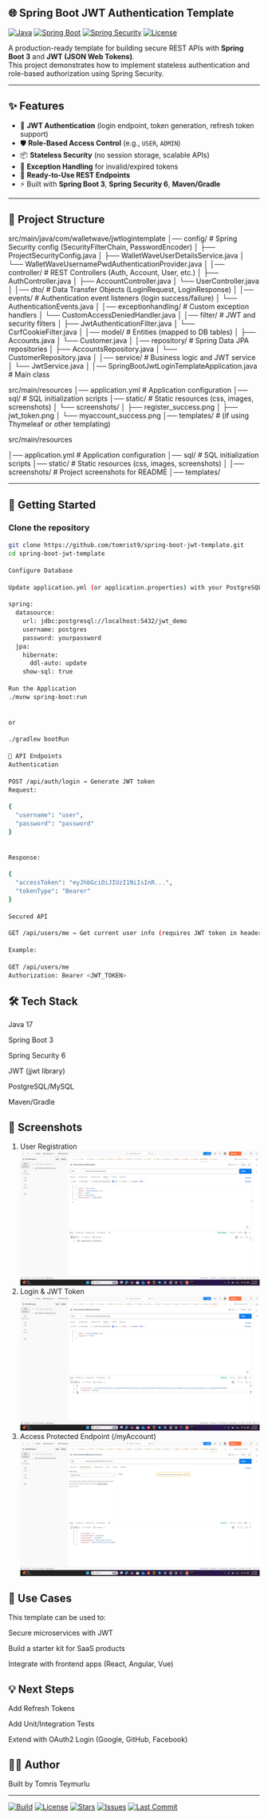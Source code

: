 ## 🌐 Spring Boot JWT Authentication Template

[![Java](https://img.shields.io/badge/Java-17-red.svg)](https://openjdk.org/projects/jdk/17/)
[![Spring Boot](https://img.shields.io/badge/Spring%20Boot-3-green.svg)](https://spring.io/projects/spring-boot)
[![Spring Security](https://img.shields.io/badge/Spring%20Security-6-brightgreen.svg)](https://spring.io/projects/spring-security)
[![License](https://img.shields.io/badge/License-MIT-blue.svg)](LICENSE)

A production-ready template for building secure REST APIs with **Spring Boot 3** and **JWT (JSON Web Tokens)**.  
This project demonstrates how to implement stateless authentication and role-based authorization using Spring Security.

---

## ✨ Features
- 🔑 **JWT Authentication** (login endpoint, token generation, refresh token support)  
- 🛡️ **Role-Based Access Control** (e.g., `USER`, `ADMIN`)  
- 📦 **Stateless Security** (no session storage, scalable APIs)  
- 🧪 **Exception Handling** for invalid/expired tokens  
- 📝 **Ready-to-Use REST Endpoints**  
- ⚡ Built with **Spring Boot 3**, **Spring Security 6**, **Maven/Gradle**  

---

## 📂 Project Structure
src/main/java/com/walletwave/jwtlogintemplate
│── config/ # Spring Security config (SecurityFilterChain, PasswordEncoder)
│ ├── ProjectSecurityConfig.java
│ ├── WalletWaveUserDetailsService.java
│ └── WalletWaveUsernamePwdAuthenticationProvider.java
│
│── controller/ # REST Controllers (Auth, Account, User, etc.)
│ ├── AuthController.java
│ ├── AccountController.java
│ └── UserController.java
│
│── dto/ # Data Transfer Objects (LoginRequest, LoginResponse)
│
│── events/ # Authentication event listeners (login success/failure)
│ └── AuthenticationEvents.java
│
│── exceptionhandling/ # Custom exception handlers
│ └── CustomAccessDeniedHandler.java
│
│── filter/ # JWT and security filters
│ ├── JwtAuthenticationFilter.java
│ └── CsrfCookieFilter.java
│
│── model/ # Entities (mapped to DB tables)
│ ├── Accounts.java
│ └── Customer.java
│
│── repository/ # Spring Data JPA repositories
│ ├── AccountsRepository.java
│ └── CustomerRepository.java
│
│── service/ # Business logic and JWT service
│ └── JwtService.java
│
│── SpringBootJwtLoginTemplateApplication.java # Main class

src/main/resources
│── application.yml # Application configuration
│── sql/ # SQL initialization scripts
│── static/ # Static resources (css, images, screenshots)
│ └── screenshots/
│ ├── register_success.png
│ ├── jwt_token.png
│ └── myaccount_success.png
│── templates/ # (if using Thymeleaf or other templating)


src/main/resources  


│── application.yml # Application configuration
│── sql/ # SQL initialization scripts
│── static/ # Static resources (css, images, screenshots)
│ │── screenshots/ # Project screenshots for README
│── templates/ 

---

## 🚀 Getting Started

### Clone the repository
```bash
git clone https://github.com/tomrist9/spring-boot-jwt-template.git
cd spring-boot-jwt-template

Configure Database

Update application.yml (or application.properties) with your PostgreSQL/MySQL credentials:

spring:
  datasource:
    url: jdbc:postgresql://localhost:5432/jwt_demo
    username: postgres
    password: yourpassword
  jpa:
    hibernate:
      ddl-auto: update
    show-sql: true

Run the Application
./mvnw spring-boot:run


or

./gradlew bootRun

🔐 API Endpoints
Authentication

POST /api/auth/login → Generate JWT token
Request:

{
  "username": "user",
  "password": "password"
}


Response:

{
  "accessToken": "eyJhbGciOiJIUzI1NiIsInR...",
  "tokenType": "Bearer"
}

Secured API

GET /api/users/me → Get current user info (requires JWT token in header)

Example:

GET /api/users/me
Authorization: Bearer <JWT_TOKEN>

```



## 🛠️ Tech Stack

Java 17

Spring Boot 3

Spring Security 6

JWT (jjwt library)

PostgreSQL/MySQL

Maven/Gradle

## 📸 Screenshots
1. User Registration
![Register Success](src/main/resources/static/screenshots/register_success.png)
2. Login & JWT Token
![JWT Token](src/main/resources/static/screenshots/jwt_token.png)
3. Access Protected Endpoint (/myAccount)
![My Account Success](src/main/resources/static/screenshots/myaccount_success.png)

## 📌 Use Cases

This template can be used to:

Secure microservices with JWT

Build a starter kit for SaaS products

Integrate with frontend apps (React, Angular, Vue)

## 💡 Next Steps

Add Refresh Tokens

Add Unit/Integration Tests

Extend with OAuth2 Login (Google, GitHub, Facebook)

## 🧑‍💻 Author

Built by Tomris Teymurlu


---

[![Build](https://img.shields.io/github/actions/workflow/status/tomrist9/spring-boot-jwt-login-template/maven.yml?branch=main)](https://github.com/tomrist9/spring-boot-jwt-login-template/actions)
[![License](https://img.shields.io/github/license/tomrist9/spring-boot-jwt-login-template)](LICENSE)
[![Stars](https://img.shields.io/github/stars/tomrist9/spring-boot-jwt-login-template?style=social)](https://github.com/tomrist9/spring-boot-jwt-login-template/stargazers)
[![Issues](https://img.shields.io/github/issues/tomrist9/spring-boot-jwt-login-template)](https://github.com/tomrist9/spring-boot-jwt-login-template/issues)
[![Last Commit](https://img.shields.io/github/last-commit/tomrist9/spring-boot-jwt-login-template)](https://github.com/tomrist9/spring-boot-jwt-login-template/commits/main)
